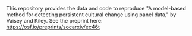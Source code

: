 This repository provides the data and code to reproduce "A model-based method for detecting persistent cultural change using panel data," by Vaisey and Kiley. See the preprint here: https://osf.io/preprints/socarxiv/ec46t
